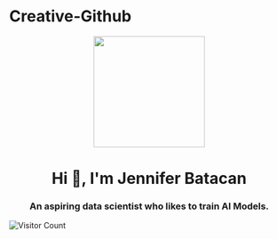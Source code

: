 # Creative-Github

<p align="center">
  <img src="https://raw.githubusercontent.com/arduino/Arduino/main/doc/logo/arduino-logo.svg" width="200" style="display:block; margin:auto;">
</p>
<h1 align="center">Hi 👋, I'm Jennifer Batacan</h1>
<h3 align="center">An aspiring data scientist who likes to train AI Models.</h3>


![Visitor Count](https://komarev.com/ghpvc/?username=swift27-29&style=flat-square&color=green)
